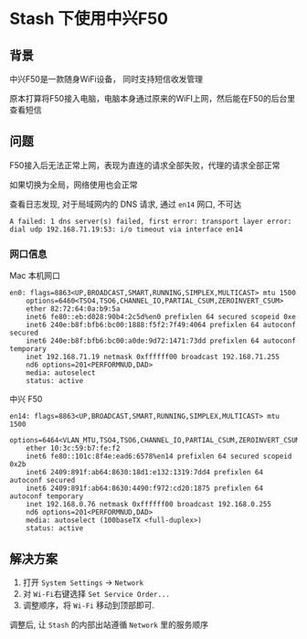 # Stash 下使用中兴F50

## 背景

中兴F50是一款随身WiFi设备， 同时支持短信收发管理

原本打算将F50接入电脑，电脑本身通过原来的WiFI上网，然后能在F50的后台里查看短信

## 问题

F50接入后无法正常上网，表现为直连的请求全部失败，代理的请求全部正常

如果切换为全局，网络使用也会正常

查看日志发现, 对于局域网内的 DNS 请求,  通过 `en14` 网口, 不可达

```
A failed: 1 dns server(s) failed, first error: transport layer error: dial udp 192.168.71.19:53: i/o timeout via interface en14
```

### 网口信息

Mac 本机网口

```
en0: flags=8863<UP,BROADCAST,SMART,RUNNING,SIMPLEX,MULTICAST> mtu 1500
	options=6460<TSO4,TSO6,CHANNEL_IO,PARTIAL_CSUM,ZEROINVERT_CSUM>
	ether 82:72:64:0a:b9:5a
	inet6 fe80::eb:d028:90b4:2c5d%en0 prefixlen 64 secured scopeid 0xe 
	inet6 240e:b8f:bfb6:bc00:1888:f5f2:7f49:4064 prefixlen 64 autoconf secured 
	inet6 240e:b8f:bfb6:bc00:a0de:9d72:1471:73dd prefixlen 64 autoconf temporary 
	inet 192.168.71.19 netmask 0xffffff00 broadcast 192.168.71.255
	nd6 options=201<PERFORMNUD,DAD>
	media: autoselect
	status: active
```

中兴 F50

```
en14: flags=8863<UP,BROADCAST,SMART,RUNNING,SIMPLEX,MULTICAST> mtu 1500
	options=6464<VLAN_MTU,TSO4,TSO6,CHANNEL_IO,PARTIAL_CSUM,ZEROINVERT_CSUM>
	ether 10:3c:59:b7:fe:f2
	inet6 fe80::101c:8f4e:ead6:6578%en14 prefixlen 64 secured scopeid 0x2b 
	inet6 2409:891f:ab64:8630:18d1:e132:1319:7dd4 prefixlen 64 autoconf secured 
	inet6 2409:891f:ab64:8630:4490:f972:cd20:1875 prefixlen 64 autoconf temporary 
	inet 192.168.0.76 netmask 0xffffff00 broadcast 192.168.0.255
	nd6 options=201<PERFORMNUD,DAD>
	media: autoselect (100baseTX <full-duplex>)
	status: active
```

## 解决方案

1. 打开 `System Settings` -> `Network`
2. 对 `Wi-Fi`右键选择 `Set Service Order...`
3. 调整顺序，将 `Wi-Fi` 移动到顶部即可.

调整后, 让 `Stash` 的内部出站遵循 `Network` 里的服务顺序
